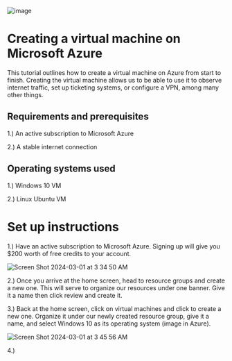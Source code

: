 ![image](https://github.com/Chillsoda/creating-a-virtual-machine/assets/161760771/a5767a6c-1b75-4aaf-ab70-e5c617b65165)



<h1> Creating a virtual machine on Microsoft Azure</h1> 

This tutorial outlines how to create a virtual machine on Azure from start to finish. Creating the virtual machine allows us to be able to use it to observe internet traffic, set up ticketing systems, or configure a VPN, among many other things. 

<h2> Requirements and prerequisites</h2> 

1.) An active subscription to Microsoft Azure 

2.) A stable internet connection 

<h2> Operating systems used </h2> 

1.) Windows 10 VM

2.) Linux Ubuntu VM  

<h1> Set up instructions</h1> 

1.) Have an active subscription to Microsoft Azure. Signing up will give you $200 worth of free credits to your account. 

![Screen Shot 2024-03-01 at 3 34 50 AM](https://github.com/Chillsoda/creating-a-virtual-machine/assets/161760771/b8d4847b-2f10-4fe7-b6b0-e57eaf5db2a2) 

2.) Once you arrive at the home screen, head to resource groups and create a new one. This will serve to organize our resources under one banner. Give it a name then click review and create it. 

3.) Back at the home screen, click on virtual machines and click to create a new one. Organize it under our newly created resource group, give it a name, and select Windows 10 as its operating system (image in Azure). 

![Screen Shot 2024-03-01 at 3 45 56 AM](https://github.com/Chillsoda/creating-a-virtual-machine/assets/161760771/491a5f94-21e8-4fd5-b15e-b6d266d29a73) 

4.) 






